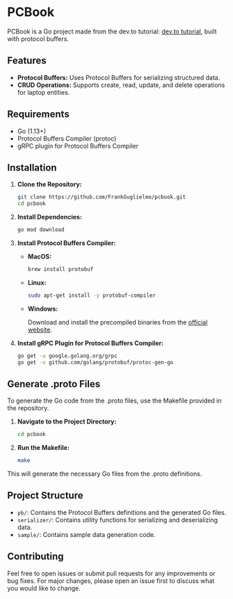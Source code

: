 # PCBook

PCBook is a Go project made from the dev.to tutorial: [dev.to tutorial](https://dev.to/techschoolguru/the-complete-grpc-course-protobuf-go-java-2af6), built with protocol buffers.

## Features

- **Protocol Buffers:** Uses Protocol Buffers for serializing structured data.
- **CRUD Operations:** Supports create, read, update, and delete operations for laptop entities.

## Requirements

- Go (1.13+)
- Protocol Buffers Compiler (protoc)
- gRPC plugin for Protocol Buffers Compiler

## Installation

1. **Clone the Repository:**

   ```sh
   git clone https://github.com/FrankGuglielmo/pcbook.git
   cd pcbook
   ```

2. **Install Dependencies:**

   ```sh
   go mod download
   ```

3. **Install Protocol Buffers Compiler:**

   - **MacOS:**

     ```sh
     brew install protobuf
     ```

   - **Linux:**

     ```sh
     sudo apt-get install -y protobuf-compiler
     ```

   - **Windows:**

     Download and install the precompiled binaries from the [official website](https://github.com/protocolbuffers/protobuf/releases).

4. **Install gRPC Plugin for Protocol Buffers Compiler:**

   ```sh
   go get -u google.golang.org/grpc
   go get -u github.com/golang/protobuf/protoc-gen-go
   ```

## Generate .proto Files

To generate the Go code from the .proto files, use the Makefile provided in the repository.

1. **Navigate to the Project Directory:**

   ```sh
   cd pcbook
   ```

2. **Run the Makefile:**

   ```sh
   make
   ```

This will generate the necessary Go files from the .proto definitions.

## Project Structure

- `pb/`: Contains the Protocol Buffers definitions and the generated Go files.
- `serializer/`: Contains utility functions for serializing and deserializing data.
- `sample/`: Contains sample data generation code.

## Contributing

Feel free to open issues or submit pull requests for any improvements or bug fixes. For major changes, please open an issue first to discuss what you would like to change.
